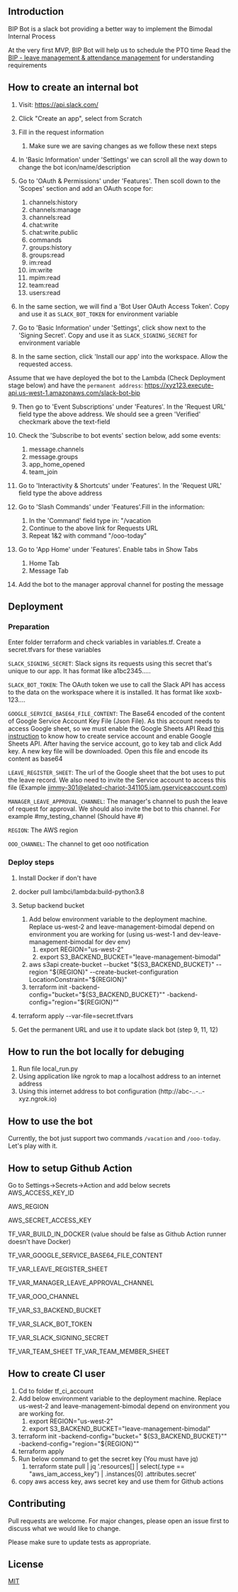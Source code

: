 ## Introduction

BIP Bot is a slack bot providing a better way to implement the Bimodal Internal Process

At the very first MVP, BIP Bot will help us to schedule the PTO time Read
the [BIP - leave management & attendance management](https://docs.google.com/document/d/1ruRofzWX7pkLEdNZ9T7N71tEV6AL0zmx5DcLW2OSNb8/edit)
for understanding requirements

## How to create an internal bot

1. Visit: https://api.slack.com/

2. Click "Create an app", select from Scratch

3. Fill in the request information
    1. Make sure we are saving changes as we follow these next steps

4. In 'Basic Information' under 'Settings' we can scroll all the way down to change the bot icon/name/description

5. Go to 'OAuth & Permissions' under 'Features'. Then scoll down to the 'Scopes' section and add an OAuth scope for:

    1. channels:history
    2. channels:manage
    3. channels:read
    4. chat:write
    5. chat:write.public
    6. commands
    7. groups:history
    8. groups:read
    9. im:read
    10. im:write
    11. mpim:read
    12. team:read
    13. users:read

6. In the same section, we will find a 'Bot User OAuth Access Token'. Copy and use it as `SLACK_BOT_TOKEN` for
   environment variable

7. Go to 'Basic Information' under 'Settings', click show next to the 'Signing Secret'. Copy and use it
   as `SLACK_SIGNING_SECRET` for environment variable

8. In the same section, click 'Install our app' into the workspace. Allow the requested access.

Assume that we have deployed the bot to the Lambda (Check Deployment stage below) and have
the `permanent address`: https://xyz123.execute-api.us-west-1.amazonaws.com/slack-bot-bip

9. Then go to 'Event Subscriptions' under 'Features'. In the 'Request URL' field type the above address. We should see a
   green 'Verified' checkmark above the text-field

10. Check the 'Subscribe to bot events' section below, add some events:
    1. message.channels
    2. message.groups
    3. app_home_opened
    4. team_join

11. Go to 'Interactivity & Shortcuts' under 'Features'. In the 'Request URL' field type the above address

12. Go to 'Slash Commands' under 'Features'.Fill in the information:
    1. In the 'Command' field type in: "/vacation
    2. Continue to the above link for Requests URL
    3. Repeat 1&2 with command "/ooo-today"

13. Go to 'App Home' under 'Features'. Enable tabs in Show Tabs
    1. Home Tab
    2. Message Tab

14. Add the bot to the manager approval channel for posting the message

## Deployment

### Preparation

Enter folder terraform and check variables in variables.tf. Create a secret.tfvars for these variables

`SLACK_SIGNING_SECRET`: Slack signs its requests using this secret that's unique to our app. It has format like
a1bc2345.....

`SLACK_BOT_TOKEN`: The OAuth token we use to call the Slack API has access to the data on the workspace where it is
installed. It has format like xoxb-123....

`GOOGLE_SERVICE_BASE64_FILE_CONTENT`: The Base64 encoded of the content of Google Service Account Key File (Json File).
As this account needs to access Google sheet, so we must enable the Google Sheets API
Read [this instruction](https://support.google.com/a/answer/7378726?hl=en) to know how to create service account and
enable Google Sheets API. After having the service account, go to key tab and click Add key. A new key file will be
downloaded. Open this file and encode its content as base64

`LEAVE_REGISTER_SHEET`: The url of the Google sheet that the bot uses to put the leave record. We also need to invite
the Service account to access this file (Example jimmy-301@elated-chariot-341105.iam.gserviceaccount.com)

`MANAGER_LEAVE_APPROVAL_CHANNEL`: The manager's channel to push the leave of request for approval. We should also invite
the bot to this channel. For example #my_testing_channel (Should have #)

`REGION`: The AWS region

`OOO_CHANNEL`: The channel to get ooo notification

### Deploy steps

1. Install Docker if don't have

2. docker pull lambci/lambda:build-python3.8

3. Setup backend bucket

    1. Add below environment variable to the deployment machine. Replace us-west-2 and leave-management-bimodal depend
       on environment you are working for (using us-west-1 and dev-leave-management-bimodal for dev env)
        1. export REGION="us-west-2"
        2. export S3_BACKEND_BUCKET="leave-management-bimodal"
    2. aws s3api create-bucket --bucket "${S3_BACKEND_BUCKET}" --region "${REGION}" --create-bucket-configuration
       LocationConstraint="${REGION}"
    3. terraform init -backend-config="bucket="${S3_BACKEND_BUCKET}"" -backend-config="region="${REGION}""

4. terraform apply --var-file=secret.tfvars

5. Get the permanent URL and use it to update slack bot (step 9, 11, 12)

## How to run the bot locally for debuging

1. Run file local_run.py
2. Using application like ngrok to map a localhost address to an internet address
3. Using this internet address to bot configuration (http://abc-..-..-xyz.ngrok.io)

## How to use the bot

Currently, the bot just support two commands `/vacation` and `/ooo-today`. Let's play with it.

## How to setup Github Action

Go to Settings->Secrets->Action and add below secrets AWS_ACCESS_KEY_ID

AWS_REGION

AWS_SECRET_ACCESS_KEY

TF_VAR_BUILD_IN_DOCKER (value should be false as Github Action runner doesn't have Docker)

TF_VAR_GOOGLE_SERVICE_BASE64_FILE_CONTENT

TF_VAR_LEAVE_REGISTER_SHEET

TF_VAR_MANAGER_LEAVE_APPROVAL_CHANNEL

TF_VAR_OOO_CHANNEL

TF_VAR_S3_BACKEND_BUCKET

TF_VAR_SLACK_BOT_TOKEN

TF_VAR_SLACK_SIGNING_SECRET

TF_VAR_TEAM_SHEET TF_VAR_TEAM_MEMBER_SHEET

## How to create CI user

1. Cd to folder tf_ci_account
2. Add below environment variable to the deployment machine. Replace us-west-2 and leave-management-bimodal depend on
   environment you are working for.
    1. export REGION="us-west-2"
    2. export S3_BACKEND_BUCKET="leave-management-bimodal"
3. terraform init -backend-config="bucket="
   ${S3_BACKEND_BUCKET}"" -backend-config="region="${REGION}""
4. terraform apply
5. Run below command to get the secret key (You must have jq)
    1. terraform state pull | jq '.resources[] | select(.type == "aws_iam_access_key") | .instances[0]
       .attributes.secret'
6. copy aws access key, aws secret key and use them for Github actions

## Contributing

Pull requests are welcome. For major changes, please open an issue first to discuss what we would like to change.

Please make sure to update tests as appropriate.

## License

[MIT](https://choosealicense.com/licenses/mit/)
